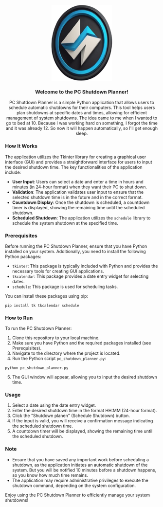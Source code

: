 <p align="center">
  <a href="https://github.com/olivierluethy/PC-Shutdown-Planner">
    <img src="logo.png" alt="Logo" width="200" height="250">
  </a>

  <h3 align="center">Welcome to the <strong>PC Shutdown Planner!</strong></h3>
  <p align="center">
    PC Shutdown Planner is a simple Python application that allows users to schedule automatic shutdowns for their computers. This tool helps users plan shutdowns at specific dates and times, allowing for efficient management of system shutdowns.
    The idea came to me when I wanted to go to bed at 10. Because I was working hard on something, I forgot the time and it was already 12. So now it will happen automatically, so I'll get enough sleep.
  </p>
</p>

### How It Works

The application utilizes the Tkinter library for creating a graphical user interface (GUI) and provides a straightforward interface for users to input the desired shutdown time. The key functionalities of the application include:

- **User Input**: Users can select a date and enter a time in hours and minutes (in 24-hour format) when they want their PC to shut down.
- **Validation**: The application validates user input to ensure that the selected shutdown time is in the future and in the correct format.
- **Countdown Display**: Once the shutdown is scheduled, a countdown timer is displayed, showing the remaining time until the scheduled shutdown.
- **Scheduled Shutdown**: The application utilizes the `schedule` library to schedule the system shutdown at the specified time.

### Prerequisites

Before running the PC Shutdown Planner, ensure that you have Python installed on your system. Additionally, you need to install the following Python packages:

- `tkinter`: This package is typically included with Python and provides the necessary tools for creating GUI applications.
- `tkcalendar`: This package provides a date entry widget for selecting dates.
- `schedule`: This package is used for scheduling tasks.

You can install these packages using pip:

```
pip install tk tkcalendar schedule
```

### How to Run

To run the PC Shutdown Planner:

1. Clone this repository to your local machine.
2. Make sure you have Python and the required packages installed (see Prerequisites).
3. Navigate to the directory where the project is located.
4. Run the Python script `pc_shutdown_planner.py`:

```
python pc_shutdown_planner.py
```

5. The GUI window will appear, allowing you to input the desired shutdown time.

### Usage

1. Select a date using the date entry widget.
2. Enter the desired shutdown time in the format HH:MM (24-hour format).
3. Click the "Shutdown planen" (Schedule Shutdown) button.
4. If the input is valid, you will receive a confirmation message indicating the scheduled shutdown time.
5. A countdown timer will be displayed, showing the remaining time until the scheduled shutdown.

### Note

- Ensure that you have saved any important work before scheduling a shutdown, as the application initiates an automatic shutdown of the system. But you will be notified 10 minutes before a shutdown happens, so you know how much time remains.
- The application may require administrative privileges to execute the shutdown command, depending on the system configuration.

Enjoy using the PC Shutdown Planner to efficiently manage your system shutdowns!
